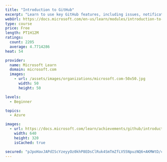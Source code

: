 ```yaml
---
title: "Introduction to GitHub"
excerpt: "Learn to use key GitHub features, including issues, notifications, branches, commits, and pull requests."
webUrl: https://docs.microsoft.com/en-us/learn/modules/introduction-to-github/
type: course
price: Free
length: PT1H12M
ratings:
  count: 2205
  average: 4.7714286
heat: 54

provider:
  name: Microsoft Learn
  domain: microsoft.com
  images:
    - url: /assets/images/organizations/microsoft.com-50x50.jpg
      width: 50
      height: 50

levels:
  - Beginner

topics:
  - Azure

images:
  - url: https://docs.microsoft.com/learn/achievements/github/introduction-to-github-social.png
    width: 640
    height: 320
    isCached: true

secured: "pJpoHavJAPdIScYzeyyOz0khP8EDsClRuk4SmTmZfLV55NpuzNQ6+AKMWtD/cioJ/46hdO30QIvhyfW3yC7V/tu7KkDxq8b8ADi0IEuiqxnOkMizytbgQGRKWOLrLoez2cxNf9jmSqAktj1kXYgMUiFUNXwy1tfFbnYLD0Jgj0xVM1seY4Whr0bdSS2lupZeARYL6ezCgJ1q9xfP49/2uaj0DO8s2Jgx3tsjIB4KS5JxFS7Ja8n8vI4pPh2nZWuqD1b4RU2zM1NR/mTg2zi+6IHyda/fwavDeSiyVwWvckrywj/Oc/WwQK3T5Se5i17kKLm1bRuUbxdXJTj1vWq7ss63uxkGucDUivdu6woSC290KiMfA0aSXW/Ey/O9xcQZKTKbPqamegC+iD7oh/kOBRxJH9dRRSX/5NTzTvdIa6A=;q8swCc3IJxG9JH6Ottmkww=="
---
```



